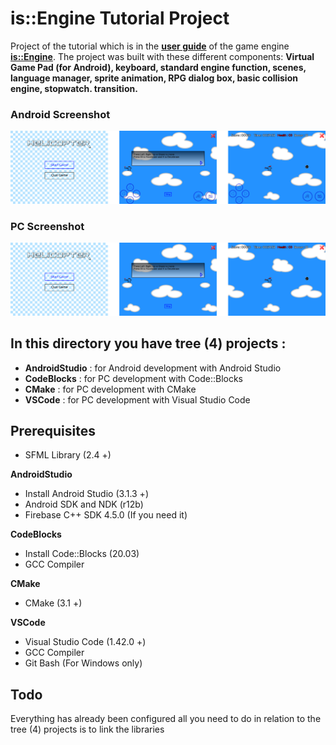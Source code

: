 # is::Engine Tutorial Project

Project of the tutorial which is in the **[user guide](https://github.com/Is-Daouda/is-Engine/tree/2.2.x/doc)** of the game engine **[is::Engine](https://github.com/Is-Daouda/is-Engine)**. The project was built with these different components: **Virtual Game Pad (for Android), keyboard, standard engine function, scenes, language manager, sprite animation, RPG dialog box, basic collision engine, stopwatch. transition.**

### Android Screenshot
![Android Screenshot](./images/demo_screen_android.png)

### PC Screenshot
![PC Screenshot](./images/demo_screen_pc.png)

## In this directory you have tree (4) projects :
- **AndroidStudio**        : for Android development with Android Studio
- **CodeBlocks**           : for PC development with Code::Blocks
- **CMake**           	   : for PC development with CMake
- **VSCode**               : for PC development with Visual Studio Code

## Prerequisites
- SFML Library (2.4 +)

**AndroidStudio**
- Install Android Studio (3.1.3 +)
- Android SDK and NDK (r12b)
- Firebase C++ SDK 4.5.0 (If you need it)

**CodeBlocks**
- Install Code::Blocks (20.03)
- GCC Compiler

**CMake**
- CMake (3.1 +)

**VSCode**
- Visual Studio Code (1.42.0 +)
- GCC Compiler
- Git Bash (For Windows only)

## Todo
Everything has already been configured all you need to do in relation to the tree (4) projects is to link the libraries
